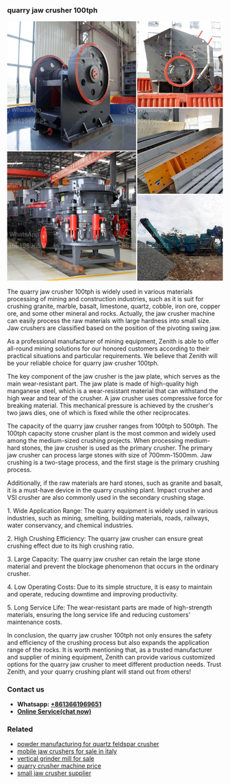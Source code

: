 <h3>quarry jaw crusher 100tph</h3><img src='1702950358.jpg' alt=''><p>The quarry jaw crusher 100tph is widely used in various materials processing of mining and construction industries, such as it is suit for crushing granite, marble, basalt, limestone, quartz, cobble, iron ore, copper ore, and some other mineral and rocks. Actually, the jaw crusher machine can easily process the raw materials with large hardness into small size. Jaw crushers are classified based on the position of the pivoting swing jaw.</p><p>As a professional manufacturer of mining equipment, Zenith is able to offer all-round mining solutions for our honored customers according to their practical situations and particular requirements. We believe that Zenith will be your reliable choice for quarry jaw crusher 100tph.</p><p>The key component of the jaw crusher is the jaw plate, which serves as the main wear-resistant part. The jaw plate is made of high-quality high manganese steel, which is a wear-resistant material that can withstand the high wear and tear of the crusher. A jaw crusher uses compressive force for breaking material. This mechanical pressure is achieved by the crusher's two jaws dies, one of which is fixed while the other reciprocates.</p><p>The capacity of the quarry jaw crusher ranges from 100tph to 500tph. The 100tph capacity stone crusher plant is the most common and widely used among the medium-sized crushing projects. When processing medium-hard stones, the jaw crusher is used as the primary crusher. The primary jaw crusher can process large stones with size of 700mm-1500mm. Jaw crushing is a two-stage process, and the first stage is the primary crushing process.</p><p>Additionally, if the raw materials are hard stones, such as granite and basalt, it is a must-have device in the quarry crushing plant. Impact crusher and VSI crusher are also commonly used in the secondary crushing stage.</p><p>1. Wide Application Range: The quarry equipment is widely used in various industries, such as mining, smelting, building materials, roads, railways, water conservancy, and chemical industries.</p><p>2. High Crushing Efficiency: The quarry jaw crusher can ensure great crushing effect due to its high crushing ratio.</p><p>3. Large Capacity: The quarry jaw crusher can retain the large stone material and prevent the blockage phenomenon that occurs in the ordinary crusher.</p><p>4. Low Operating Costs: Due to its simple structure, it is easy to maintain and operate, reducing downtime and improving productivity.</p><p>5. Long Service Life: The wear-resistant parts are made of high-strength materials, ensuring the long service life and reducing customers' maintenance costs.</p><p>In conclusion, the quarry jaw crusher 100tph not only ensures the safety and efficiency of the crushing process but also expands the application range of the rocks. It is worth mentioning that, as a trusted manufacturer and supplier of mining equipment, Zenith can provide various customized options for the quarry jaw crusher to meet different production needs. Trust Zenith, and your quarry crushing plant will stand out from others!</p><h3>Contact us</h3><ul><li><strong>Whatsapp:&nbsp;<a href="https://wa.me/8613661969651">+8613661969651</a></strong></li><li><a href="https://swt.shibang-china.com/?git&amp;zhl&amp;quarry jaw crusher 100tph"><strong>Online Service(chat now)</strong></a></li></ul><h3>Related</h3><ul><li><a href='powder manufacturing for quartz feldspar crusher.md'>powder manufacturing for quartz feldspar crusher</a></li><li><a href='mobile jaw crushers for sale in italy.md'>mobile jaw crushers for sale in italy</a></li><li><a href='vertical grinder mill for sale.md'>vertical grinder mill for sale</a></li><li><a href='quarry crusher machine price.md'>quarry crusher machine price</a></li><li><a href='small jaw crusher supplier.md'>small jaw crusher supplier</a></li></ul>
